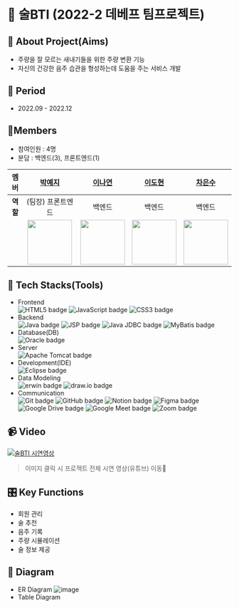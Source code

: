 # 🍶 술BTI (2022-2 데베프 팀프로젝트)

## 📝 About Project(Aims)
- 주량을 잘 모르는 새내기들을 위한 주량 변환 기능
- 자신의 건강한 음주 습관을 형성하는데 도움을 주는 서비스 개발
  
## 📅 Period
- 2022.09 - 2022.12

## 👥Members
- 참여인원 : 4명
- 분담 : 백엔드(3), 프론트엔드(1)
  
| **멤버** | [박예지](https://github.com/Li5ht) | [이나연](https://github.com/yeon2lee) | [이도현](https://github.com/zsderw) | [차은수](https://github.com/ckdmstn) |
|:---:|:---:|:---:|:---:|:---:|
| **역할** | (팀장) 프론트엔드 |     백엔드     |     백엔드     |     백엔드     |
|   | <img src="https://avatars.githubusercontent.com/u/89853141?v=4" width="100" height="100"/> | <img src="https://avatars.githubusercontent.com/u/77628363?v=4" width="100" height="100"/> | <img src="https://avatars.githubusercontent.com/u/87109601?v=4" width="100" height="100"/> | <img src="https://avatars.githubusercontent.com/u/77821089?v=4" width="100" height="100"/> |

## 🔧 Tech Stacks(Tools)
- Frontend
  <br/>
  <img src="https://img.shields.io/badge/HTML5-E34F26?style=flat-square&logo=HTML5&logoColor=white" alt="HTML5 badge" class="badge">
  <img src="https://img.shields.io/badge/JavaScript-F7DF1E?style=flat-square&logo=JavaScript&logoColor=black" alt="JavaScript badge" class="badge">
  <img src="https://img.shields.io/badge/CSS3-1572B6?style=flat-square&logo=CSS3&logoColor=white" alt="CSS3 badge" class="badge">
- Backend
   <br/>
   <img src="https://img.shields.io/badge/Java-FFFFFF?style=flat-square&logo=OpenJDK&logoColor=black" alt="Java badge" class="badge">
   <img src="https://img.shields.io/badge/JSP-007396?style=flat-square&logo=java&logoColor=white" alt="JSP badge" class="badge">
   <img src="https://img.shields.io/badge/Java%20JDBC-007396?style=flat-square&logo=Java&logoColor=white" alt="Java JDBC badge" class="badge">
   <img src="https://img.shields.io/badge/MyBatis-35A69E?style=flat-square&logo=MyBatis&logoColor=white" alt="MyBatis badge" class="badge">
- Database(DB)
   <br/>
   <img src="https://img.shields.io/badge/Oracle-F80000?style=flat-square&logo=Oracle&logoColor=white" alt="Oracle badge" class="badge">
- Server
   <br/>
   <img src="https://img.shields.io/badge/Apache%20Tomcat-F8DC75?style=flat-square&logo=Apache%20Tomcat&logoColor=black" alt="Apache Tomcat badge" class="badge">
- Development(IDE)
  <br/>
   <img src="https://img.shields.io/badge/Eclipse-2C2255?style=flat-square&logo=Eclipse&logoColor=white" alt="Eclipse badge" class="badge">
- Data Modeling
  <br/>
  <img src="https://img.shields.io/badge/erwin-007DB8?style=flat-square&logoColor=white" alt="erwin badge" class="badge">
  <img src="https://img.shields.io/badge/draw.io-FF9900?style=flat-square&logo=diagrams.net&logoColor=white" alt="draw.io badge" class="badge">
- Communication
  <br/>
  <img src="https://img.shields.io/badge/Git-F05032?style=flat-square&logo=Git&logoColor=white" alt="Git badge" class="badge">
  <img src="https://img.shields.io/badge/GitHub-181717?style=flat-square&logo=GitHub&logoColor=white" alt="GitHub badge" class="badge">
  <img src="https://img.shields.io/badge/Notion-000000?style=flat-square&logo=Notion&logoColor=white" alt="Notion badge" class="badge">
  <img src="https://img.shields.io/badge/Figma-F24E1E?style=flat-square&logo=Figma&logoColor=white" alt="Figma badge" class="badge">
  <img src="https://img.shields.io/badge/Google%20Drive-4285F4?style=flat-square&logo=Google%20Drive&logoColor=white" alt="Google Drive badge" class="badge">
  <img src="https://img.shields.io/badge/Google%20Meet-32A350?style=flat-square&logo=Google%20Meet&logoColor=white" alt="Google Meet badge" class="badge">
  <img src="https://img.shields.io/badge/Zoom-2D8CFF?style=flat-square&logo=Zoom&logoColor=white" alt="Zoom badge" class="badge">
  </div>
  
## 📹 Video
[![술BTI 시연영상](http://img.youtube.com/vi/BZxmVLw3Cbw/0.jpg)](https://youtu.be/BZxmVLw3Cbw)
> 이미지 클릭 시 프로젝트 전체 시연 영상(유튜브) 이동🔗

## 🎛️ Key Functions
- 회원 관리
- 술 추천
- 음주 기록
- 주량 시뮬레이션
- 술 정보 제공

## 🔖 Diagram
- ER Diagram
  ![image](https://github.com/user-attachments/assets/a51dc7f5-6133-4fa8-9930-da2e9408691d)
- Table Diagram
